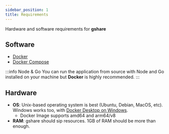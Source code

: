 ```yaml
---
sidebar_position: 1
title: Requirements
---
```


Hardware and software requirements for **gshare**

## Software

- [Docker](https://docs.docker.com/get-docker/)
- [Docker Compose](https://docs.docker.com/compose/install/)

:::info Node & Go
You can run the application from source with Node and Go installed on your machine but **Docker** is highly recommended.
:::

## Hardware

- **OS**: Unix-based operating system is best (Ubuntu, Debian, MacOS, etc). Windows works too, with [Docker Desktop on Windows](https://docs.docker.com/desktop/install/windows-install/).
  - Docker Image supports amd64 and arm64/v8
- **RAM**: gshare should sip resources. 1GB of RAM should be more than enough.
